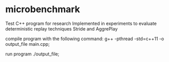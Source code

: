 # microbenchmark
Test C++ program for research
Implemented in experiments to evaluate deterministic replay techniques Stride and AggrePlay

compile program with the following command:
  g++ -pthread -std=c++11 -o output_file main.cpp;

run program ./output_file;
